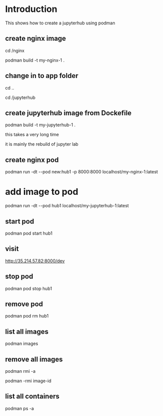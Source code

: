 # Introduction

This shows how to create a jupyterhub using podman

## create nginx image

cd /nginx

podman build -t my-nginx-1 .

## change in to app folder

cd ..

cd /jupyterhub

## create jupyterhub image from Dockefile

podman build -t my-jupyterhub-1 .

this takes a very long time

it is mainly the rebuild of jupyter lab

## create nginx pod

podman run -dt --pod new:hub1 -p 8000:8000 localhost/my-nginx-1:latest

# add image to pod

podman run -dt --pod hub1 localhost/my-jupyterhub-1:latest

## start pod

podman pod start hub1

## visit

http://35.214.57.82:8000/dev

## stop pod

podman pod stop hub1

## remove pod

podman pod rm hub1

## list all images

podman images

## remove all images

podman rmi -a

podman -rmi image-id

## list all containers

podman ps -a
